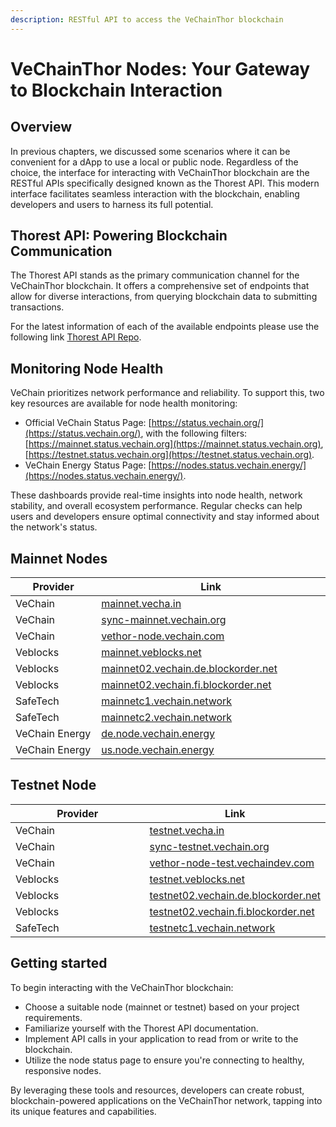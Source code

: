 ```yaml
---
description: RESTful API to access the VeChainThor blockchain
---
```


# VeChainThor Nodes: Your Gateway to Blockchain Interaction

## Overview

In previous chapters, we discussed some scenarios where it can be convenient for a dApp to use a local or public node. Regardless of the choice, the interface for interacting with VeChainThor blockchain are the RESTful APIs specifically designed known as the Thorest API. This modern interface facilitates seamless interaction with the blockchain, enabling developers and users to harness its full potential.

## Thorest API: Powering Blockchain Communication

The Thorest API stands as the primary communication channel for the VeChainThor blockchain. It offers a comprehensive set of endpoints that allow for diverse interactions, from querying blockchain data to submitting transactions.

For the latest information of each of the available endpoints please use the following link [Thorest API Repo](https://github.com/vechain/thor/blob/16c5d34cfea8262e9fe91bd33b298c8e2f81da21/api/doc/thor.yaml).

## Monitoring Node Health

VeChain prioritizes network performance and reliability. To support this, two key resources are available for node health monitoring:

* Official VeChain Status Page: [https://status.vechain.org/](https://status.vechain.org/), with the following filters: [https://mainnet.status.vechain.org](https://mainnet.status.vechain.org), [https://testnet.status.vechain.org](https://testnet.status.vechain.org).
* VeChain Energy Status Page: [https://nodes.status.vechain.energy/](https://nodes.status.vechain.energy/).

These dashboards provide real-time insights into node health, network stability, and overall ecosystem performance. Regular checks can help users and developers ensure optimal connectivity and stay informed about the network's status.

## Mainnet Nodes

<table><thead><tr><th width="277">Provider</th><th width="560">Link</th></tr></thead><tbody><tr><td>VeChain</td><td><a href="https://mainnet.vecha.in/">mainnet.vecha.in</a></td></tr><tr><td>VeChain</td><td><a href="https://sync-mainnet.vechain.org/">sync-mainnet.vechain.org</a></td></tr><tr><td>VeChain</td><td><a href="https://vethor-node.vechain.com/">vethor-node.vechain.com</a></td></tr><tr><td>Veblocks</td><td><a href="https://mainnet.veblocks.net/">mainnet.veblocks.net</a></td></tr><tr><td>Veblocks</td><td><a href="https://mainnet02.vechain.de.blockorder.net/">mainnet02.vechain.de.blockorder.net</a></td></tr><tr><td>Veblocks</td><td><a href="https://mainnet02.vechain.fi.blockorder.net/">mainnet02.vechain.fi.blockorder.net</a></td></tr><tr><td>SafeTech</td><td><a href="https://mainnetc1.vechain.network/">mainnetc1.vechain.network</a></td></tr><tr><td>SafeTech</td><td><a href="https://mainnetc2.vechain.network/">mainnetc2.vechain.network</a></td></tr><tr><td>VeChain Energy</td><td><a href="https://de.node.vechain.energy/">de.node.vechain.energy</a></td></tr><tr><td>VeChain Energy</td><td><a href="https://us.node.vechain.energy/">us.node.vechain.energy</a></td></tr></tbody></table>

## Testnet Node

<table><thead><tr><th width="280">Provider</th><th>Link</th></tr></thead><tbody><tr><td>VeChain</td><td><a href="https://testnet.vecha.in/">testnet.vecha.in</a></td></tr><tr><td>VeChain</td><td><a href="https://sync-testnet.vechain.org/">sync-testnet.vechain.org</a></td></tr><tr><td>VeChain</td><td><a href="https://vethor-node-test.vechaindev.com/">vethor-node-test.vechaindev.com</a></td></tr><tr><td>Veblocks</td><td><a href="https://testnet.veblocks.net/">testnet.veblocks.net</a></td></tr><tr><td>Veblocks</td><td><a href="https://testnet02.vechain.de.blockorder.net/">testnet02.vechain.de.blockorder.net</a></td></tr><tr><td>Veblocks</td><td><a href="https://testnet02.vechain.fi.blockorder.net/">testnet02.vechain.fi.blockorder.net</a></td></tr><tr><td>SafeTech</td><td><a href="https://testnetc1.vechain.network/">testnetc1.vechain.network</a></td></tr></tbody></table>

## Getting started

To begin interacting with the VeChainThor blockchain:

* Choose a suitable node (mainnet or testnet) based on your project requirements.
* Familiarize yourself with the Thorest API documentation.
* Implement API calls in your application to read from or write to the blockchain.
* Utilize the node status page to ensure you're connecting to healthy, responsive nodes.

By leveraging these tools and resources, developers can create robust, blockchain-powered applications on the VeChainThor network, tapping into its unique features and capabilities.
